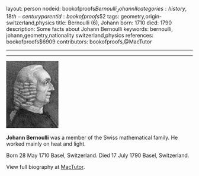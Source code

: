 layout: person
nodeid: bookofproofs$Bernoulli_JohannII
categories: history,18th-century
parentid: bookofproofs$52
tags: geometry,origin-switzerland,physics
title: Bernoulli (6), Johann
born: 1710
died: 1790
description: Some facts about Johann Bernoulli
keywords: bernoulli, johann,geometry,nationality switzerland,physics
references: bookofproofs$6909
contributors: bookofproofs,@MacTutor

---


---

![Bernoulli_Johann(II).jpg](https://github.com/bookofproofs/bookofproofs.github.io/blob/main/_sources/_assets/images/portraits/Bernoulli_Johann(II).jpg?raw=true)

**Johann Bernoulli** was a member of the Swiss mathematical family. He worked mainly on heat and light.

Born 28 May 1710 Basel, Switzerland. Died 17 July 1790 Basel, Switzerland.


View full biography at [MacTutor](https://mathshistory.st-andrews.ac.uk/Biographies/Bernoulli_Johann(II)/).